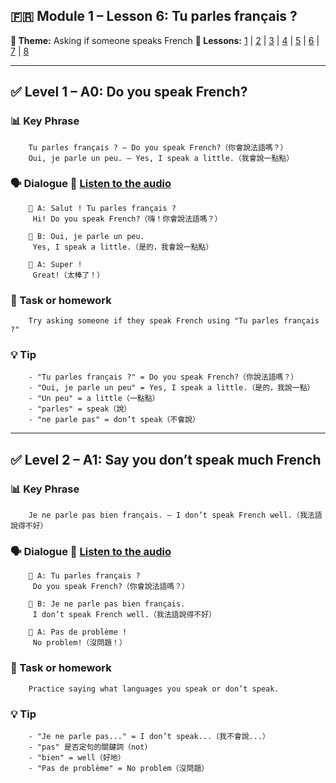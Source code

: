 ## 🇫🇷 Module 1 – Lesson 6: Tu parles français ?
**📘 Theme:** Asking if someone speaks French
**🌠 Lessons:** [1](Lesson1.md) | [2](Lesson2.md) | [3](Lesson3.md) | [4](Lesson4.md) | [5](Lesson5.md) | [6](Lesson6.md) | [7](Lesson7.md) | [8](Lesson8.md)

---

## ✅ Level 1 – A0: Do you speak French?

### 📊 Key Phrase
		Tu parles français ? — Do you speak French?（你會說法語嗎？）
		Oui, je parle un peu. — Yes, I speak a little.（我會說一點點）


### 🗣️ Dialogue 🍗 [Listen to the audio](https://yourdomain.com/audio/lesson6.mp3)

		👩 A: Salut ! Tu parles français ?
		︎ Hi! Do you speak French?（嗨！你會說法語嗎？）

		👨 B: Oui, je parle un peu.
		︎ Yes, I speak a little.（是的，我會說一點點）

		👩 A: Super !
		︎ Great!（太棒了！）


### 🌟 Task or homework
		Try asking someone if they speak French using "Tu parles français ?"


### 💡 Tip
		- "Tu parles français ?" = Do you speak French?（你說法語嗎？）
		- "Oui, je parle un peu" = Yes, I speak a little.（是的，我說一點）
		- "Un peu" = a little（一點點）
		- "parles" = speak（說）
		- "ne parle pas" = don’t speak（不會說）


---

## ✅ Level 2 – A1: Say you don’t speak much French

### 📊 Key Phrase
		Je ne parle pas bien français. — I don’t speak French well.（我法語說得不好）


### 🗣️ Dialogue 🍗 [Listen to the audio](https://yourdomain.com/audio/lesson6_2.mp3)
		👨 A: Tu parles français ?
		︎ Do you speak French?（你會說法語嗎？）

		👩 B: Je ne parle pas bien français.
		︎ I don’t speak French well.（我法語說得不好）

		👨 A: Pas de problème !
		︎ No problem!（沒問題！）

### 🌟 Task or homework
		Practice saying what languages you speak or don’t speak.

### 💡 Tip
		- "Je ne parle pas..." = I don’t speak...（我不會說...）
		- "pas" 是否定句的關鍵詞（not）
		- "bien" = well（好地）
		- "Pas de problème" = No problem（沒問題）
